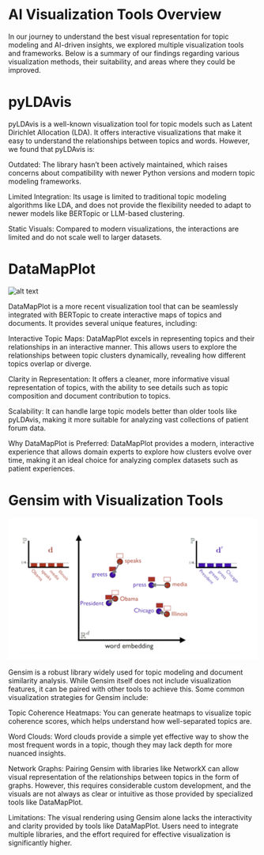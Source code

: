 # AI Visualization Tools Overview

In our journey to understand the best visual representation for topic modeling and AI-driven insights, we explored multiple visualization tools and frameworks. Below is a summary of our findings regarding various visualization methods, their suitability, and areas where they could be improved.

# pyLDAvis

pyLDAvis is a well-known visualization tool for topic models such as Latent Dirichlet Allocation (LDA). It offers interactive visualizations that make it easy to understand the relationships between topics and words. However, we found that pyLDAvis is:

Outdated: The library hasn’t been actively maintained, which raises concerns about compatibility with newer Python versions and modern topic modeling frameworks.

Limited Integration: Its usage is limited to traditional topic modeling algorithms like LDA, and does not provide the flexibility needed to adapt to newer models like BERTopic or LLM-based clustering.

Static Visuals: Compared to modern visualizations, the interactions are limited and do not scale well to larger datasets.

# DataMapPlot

![alt text](metadatapplot.png)

DataMapPlot is a more recent visualization tool that can be seamlessly integrated with BERTopic to create interactive maps of topics and documents. It provides several unique features, including:

Interactive Topic Maps: DataMapPlot excels in representing topics and their relationships in an interactive manner. This allows users to explore the relationships between topic clusters dynamically, revealing how different topics overlap or diverge.

Clarity in Representation: It offers a cleaner, more informative visual representation of topics, with the ability to see details such as topic composition and document contribution to topics.

Scalability: It can handle large topic models better than older tools like pyLDAvis, making it more suitable for analyzing vast collections of patient forum data.

Why DataMapPlot is Preferred: DataMapPlot provides a modern, interactive experience that allows domain experts to explore how clusters evolve over time, making it an ideal choice for analyzing complex datasets such as patient experiences.

# Gensim with Visualization Tools
![alt text](gensim.png)

Gensim is a robust library widely used for topic modeling and document similarity analysis. While Gensim itself does not include visualization features, it can be paired with other tools to achieve this. Some common visualization strategies for Gensim include:

Topic Coherence Heatmaps: You can generate heatmaps to visualize topic coherence scores, which helps understand how well-separated topics are.

Word Clouds: Word clouds provide a simple yet effective way to show the most frequent words in a topic, though they may lack depth for more nuanced insights.

Network Graphs: Pairing Gensim with libraries like NetworkX can allow visual representation of the relationships between topics in the form of graphs. However, this requires considerable custom development, and the visuals are not always as clear or intuitive as those provided by specialized tools like DataMapPlot.

Limitations: The visual rendering using Gensim alone lacks the interactivity and clarity provided by tools like DataMapPlot. Users need to integrate multiple libraries, and the effort required for effective visualization is significantly higher.
